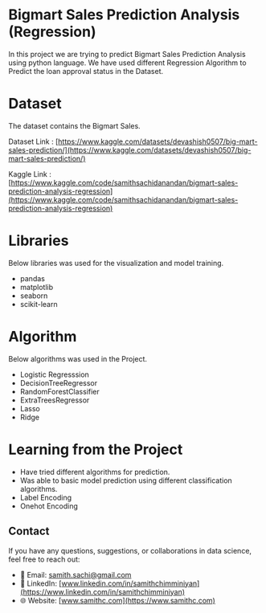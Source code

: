 # Bigmart Sales Prediction Analysis (Regression)

In this project we are trying to predict Bigmart Sales Prediction Analysis using python language. We have used different Regression Algorithm to Predict the loan approval status in the Dataset. 

# Dataset

The dataset contains the  Bigmart Sales. 

          

Dataset Link : [https://www.kaggle.com/datasets/devashish0507/big-mart-sales-prediction/](https://www.kaggle.com/datasets/devashish0507/big-mart-sales-prediction/)

Kaggle Link : [https://www.kaggle.com/code/samithsachidanandan/bigmart-sales-prediction-analysis-regression](https://www.kaggle.com/code/samithsachidanandan/bigmart-sales-prediction-analysis-regression)


# Libraries

Below libraries was used for the visualization and model training. 

- pandas
- matplotlib
- seaborn
- scikit-learn

# Algorithm 

Below algorithms was used in the Project. 

- Logistic Regresssion
- DecisionTreeRegressor
- RandomForestClassifier
- ExtraTreesRegressor
- Lasso
- Ridge


# Learning from the Project 

- Have tried different algorithms for prediction. 
- Was able to basic model prediction using different classification algorithms. 
- Label Encoding
- Onehot Encoding 


## Contact
If you have any questions, suggestions, or collaborations in data science, feel free to reach out:
- 📧 Email: [samith.sachi@gmail.com](mailto:samith.sachi@gmail.com)
- 🔗 LinkedIn: [www.linkedin.com/in/samithchimminiyan](https://www.linkedin.com/in/samithchimminiyan)
- 🌐 Website: [www.samithc.com](https://www.samithc.com)
